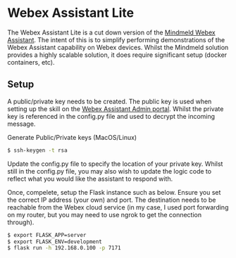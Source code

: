 # Webex Assistant Lite
The Webex Assistant Lite is a cut down version of the [Mindmeld Webex Assistant](https://github.com/cisco/webex-assistant-sdk). The intent of this is to simplify performing demonstrations of the Webex Assistant capability on Webex devices. Whilst the Mindmeld solution provides a highly scalable solution, it does require significant setup (docker containers, etc).

## Setup
A public/private key needs to be created. The public key is used when setting up the skill on the [Webex Assistant Admin portal](https://skills-admin.intelligence.webex.com/admin). Whilst the private key is referenced in the config.py file and used to decrypt the incoming message.

Generate Public/Private keys (MacOS/Linux)
```sh
$ ssh-keygen -t rsa
```

Update the config.py file to specify the location of your private key. Whilst still in the config.py file, you may also wish to update the logic code to reflect what you would like the assistant to respond with.

Once, compelete, setup the Flask instance such as below. Ensure you set the correct IP address (your own) and port. The destination needs to be reachable from the Webex cloud service (in my case, I used port forwarding on my router, but you may need to use ngrok to get the connection through).
```sh
$ export FLASK_APP=server
$ export FLASK_ENV=development
$ flask run -h 192.168.0.100 -p 7171
```
